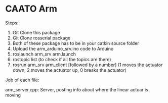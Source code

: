 # CAATO Arm

Steps: 

1. Git Clone this package
2. Git Clone rosserial package
3. Both of these package has to be in your catkin source folder
4. Upload the arm_arduino_srv.ino code to Arduino
2. roslaunch arm_srv arm.launch
3. rostopic list (to check if all the topics are there)
4. rosrun arm_srv arm_client [followed by a number] (1 moves the actuator down, 2 moves the actuator up, 0 breaks the actuator)

Job of each file:

arm_server.cpp: Server, posting info about where the linear actuar is moving
